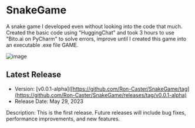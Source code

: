 # SnakeGame

A snake game I developed even without looking into the code that much. Created the basic code using "HuggingChat" and took 3 hours to use "Bito.ai on PyCharm" to solve errors, improve until I created this game into an executable .exe file GAME.

![image](https://github.com/Ron-Caster/SnakeGame/assets/56224323/aee7c2c2-c95b-47db-81cf-832f0e3dcd4e)

## Latest Release

- Version: [v0.0.1-alpha]([https://github.com/Ron-Caster/SnakeGame/tag](https://github.com/Ron-Caster/SnakeGame/releases/tag/v0.0.1-alpha)
- Release Date: May 29, 2023

Description: This is the first release. Future releases will include bug fixes, performance improvements, and new features.


